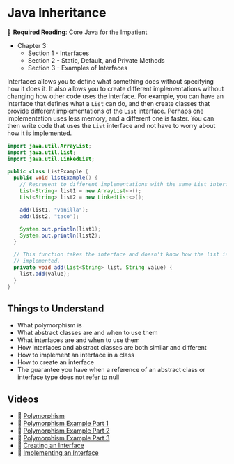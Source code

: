 # Java Inheritance

📖 **Required Reading**: Core Java for the Impatient

- Chapter 3:
  - Section 1 - Interfaces
  - Section 2 - Static, Default, and Private Methods
  - Section 3 - Examples of Interfaces

Interfaces allows you to define what something does without specifying how it does it. It also allows you to create different implementations without changing how other code uses the interface. For example, you can have an interface that defines what a `List` can do, and then create classes that provide different implementations of the `List` interface. Perhaps one implementation uses less memory, and a different one is faster. You can then write code that uses the `List` interface and not have to worry about how it is implemented.

```java
import java.util.ArrayList;
import java.util.List;
import java.util.LinkedList;

public class ListExample {
  public void listExample() {
    // Represent to different implementations with the same List interface.
    List<String> list1 = new ArrayList<>();
    List<String> list2 = new LinkedList<>();

    add(list1, "vanilla");
    add(list2, "taco");

    System.out.println(list1);
    System.out.println(list2);
  }

  // This function takes the interface and doesn't know how the list is
  // implemented.
  private void add(List<String> list, String value) {
    list.add(value);
  }
}
```

## Things to Understand

- What polymorphism is
- What abstract classes are and when to use them
- What interfaces are and when to use them
- How interfaces and abstract classes are both similar and different
- How to implement an interface in a class
- How to create an interface
- The guarantee you have when a reference of an abstract class or interface type does not refer to null

## Videos

- 🎥 [Polymorphism](https://byu.hosted.panopto.com/Panopto/Pages/Viewer.aspx?id=23d2e58e-9628-43a4-9aaa-ad640141e7dc&start=0)
- 🎥 [Polymorphism Example Part 1](https://byu.hosted.panopto.com/Panopto/Pages/Viewer.aspx?id=88adc709-e900-47d6-9e9a-ad64014400ad&start=0)
- 🎥 [Polymorphism Example Part 2](https://byu.hosted.panopto.com/Panopto/Pages/Viewer.aspx?id=ebfcd403-53e4-4b68-8a3d-ad6401453df4&start=0)
- 🎥 [Polymorphism Example Part 3](https://byu.hosted.panopto.com/Panopto/Pages/Viewer.aspx?id=f451dd38-e32d-445f-be0d-ad6401470c45&start=0)
- 🎥 [Creating an Interface](https://byu.hosted.panopto.com/Panopto/Pages/Viewer.aspx?id=2da0fb3a-7aca-4344-a42b-ad640149f9e2&start=0)
- 🎥 [Implementing an Interface](https://byu.hosted.panopto.com/Panopto/Pages/Viewer.aspx?id=f7ec17c1-c815-429b-8ffd-ad64014b0921&start=0)
